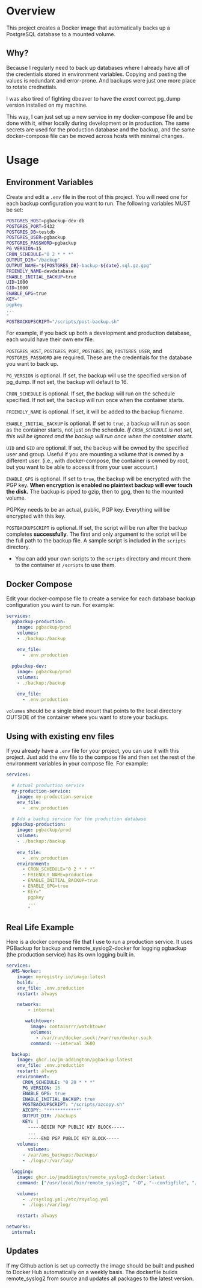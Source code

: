 # Overview
This project creates a Docker image that automatically backs up a PostgreSQL database to a mounted volume.

## Why?
Because I regularly need to back up databases where I already have all of the credentials stored in environment variables. Copying and pasting the values is redundant and error-prone. And backups were just one
more place to rotate crednetials.

I was also tired of fighting dbeaver to have the _exact_ correct pg_dump version installed on my machine.

This way, I can just set up a new service in my docker-compose file and be done with it, either locally during development or in production. The same secrets are used for the production database and the backup, and the
same docker-compose file can be moved across hosts with minimal changes.

# Usage
## Environment Variables
Create and edit a `.env` file in the root of this project. You will need one for each
backup configuration you want to run. The following variables MUST be set:
```bash
POSTGRES_HOST=pgbackup-dev-db
POSTGRES_PORT=5432
POSTGRES_DB=testdb
POSTGRES_USER=pgbackup
POSTGRES_PASSWORD=pgbackup
PG_VERSION=15
CRON_SCHEDULE="0 2 * * *"
OUTPUT_DIR="/backup"
OUTPUT_NAME="${POSTGRES_DB}-backup-${date}.sql.gz.gpg"
FRIENDLY_NAME=devdatabase
ENABLE_INITIAL_BACKUP=true
UID=1000
GID=1000
ENABLE_GPG=true
KEY="
pgpkey
...
"
POSTBACKUPSCRIPT="/scripts/post-backup.sh"
```

For example, if you back up both a development and production database, each would have their
own env file.

`POSTGRES_HOST`, `POSTGRES_PORT`, `POSTGRES_DB`, `POSTGRES_USER`, and `POSTGRES_PASSWORD` are required. These are the credentials for the database you want to back up.

`PG_VERSION` is optional. If set, the backup will use the specified version of pg_dump. If not set, the backup will default to 16.

`CRON_SCHEDULE` is optional. If set, the backup will run on the schedule specified. If not set, the backup will run once when the container starts.

`FRIENDLY_NAME` is optional. If set, it will be added to the backup filename. 

`ENABLE_INITIAL_BACKUP` is optional. If set to `true`, a backup will run as soon as the container starts, not just on the schedule. _If `CRON_SCHEDULE` is not set, this will be ignored and the backup will run once when the container starts._

`UID` and `GID` are optional. If set, the backup will be owned by the specified user and group. Useful if you are mounting a volume that is owned by a different user. (i.e., with docker-compose, the container is owned by root, but you want to be able to access it from your user account.)

`ENABLE_GPG` is optional. If set to `true`, the backup will be encrypted with the PGP key. **When encryption is enabled no plaintext backup will
ever touch the disk.** The backup is piped to gzip, then to gpg, then to the mounted volume.

PGPKey needs to be an actual, public, PGP key. Everything will be encrypted with this key.

`POSTBACKUPSCRIPT` is optional. If set, the script will be run after the backup completes __successfully__. The first and only argument to the script will be the full path to the backup file. A sample script is included in the `scripts` directory.
- You can add your own scripts to the `scripts` directory and mount them to the container at `/scripts` to use them.

## Docker Compose
Edit your docker-compose file to create a service for each database backup configuration you
want to run. For example:
```yaml
services:
  pgbackup-production:
    image: pgbackup/prod
    volumes:
    - ./backup:/backup
  
    env_file:
      - .env.production

  pgbackup-dev:
    image: pgbackup/prod
    volumes:
    - ./backup:/backup

    env_file:
      - .env.production
```
`volumes` should be a single bind mount that points to the local directory OUTSIDE of the container
where you want to store your backups.

## Using with existing env files
If you already have a `.env` file for your project, you can use it with this project. Just add the env file to the compose file and then set the rest of the environment variables in your compose file. For example:
```yaml
services:

  # Actual production service
  my-production-service:
    image: my-production-service
    env_file:
      - .env.production

  # Add a backup service for the production database
  pgbackup-production:
    image: pgbackup/prod
    volumes:
    - ./backup:/backup
  
    env_file:
      - .env.production
    environment:
      - CRON_SCHEDULE="0 2 * * *"
      - FRIENDLY_NAME=production
      - ENABLE_INITIAL_BACKUP=true
      - ENABLE_GPG=true
      - KEY="
        pgpkey
        ...
        "
```
## Real Life Example
Here is a docker compose file that I use to run a production service. It uses
PGBackup for backup and remote_syslog2-docker for logging pgbackup (the production service) has
its own logging built in.
```yaml
services:
  AMS-Worker:
    image: myregistry.io/image:latest
    build: .
    env_file: .env.production
    restart: always

    networks:
        - internal

       watchtower:
         image: containrrr/watchtower
         volumes:
           - /var/run/docker.sock:/var/run/docker.sock
         command: --interval 3600

  backup:
    image: ghcr.io/jm-addington/pgbackup:latest
    env_file: .env.production
    restart: always
    environment:
      CRON_SCHEDULE: "0 20 * * *"
      PG_VERSION: 15
      ENABLE_GPG: true
      ENABLE_INITIAL_BACKUP: true
      POSTBACKUPSCRIPT: "/scripts/azcopy.sh"
      AZCOPY: "************"
      OUTPUT_DIR: /backups
      KEY: |
        -----BEGIN PGP PUBLIC KEY BLOCK-----
        ...
        -----END PGP PUBLIC KEY BLOCK-----
    volumes:
        volumes:
      - /var/ams_backups:/backups/
      - ./logs/:/var/log/

  logging:
    image: ghcr.io/jmaddington/remote_syslog2-docker:latest
    command: ["/usr/local/bin/remote_syslog2", "-D", "--configfile", "/etc/rsyslog.yml"]

    volumes:
      - ./rsyslog.yml:/etc/rsyslog.yml
      - ./logs:/var/log/

    restart: always

networks:
  internal:
```

## Updates
If my Github action is set up correctly the image should be built and pushed to Docker Hub automatically on
a weekly basis. The dockerfile builds remote_syslog2 from source and updates all packages to the latest version.